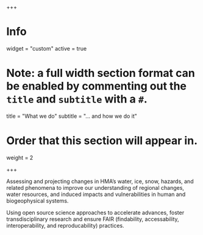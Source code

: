 +++
# Info
widget = "custom"
active = true

# Note: a full width section format can be enabled by commenting out the `title` and `subtitle` with a `#`.
title = "What we do"
subtitle = "... and how we do it"

# Order that this section will appear in.
weight = 2

+++

Assessing and projecting changes in HMA’s water, ice, snow, hazards, and related phenomena
to improve our understanding of regional changes, water resources, and induced impacts and
vulnerabilities in human and biogeophysical systems. 

Using open source science approaches to accelerate advances, foster transdisciplinary
research and ensure FAIR (findability, accessability, interoperability, and
reproducability) practices.
